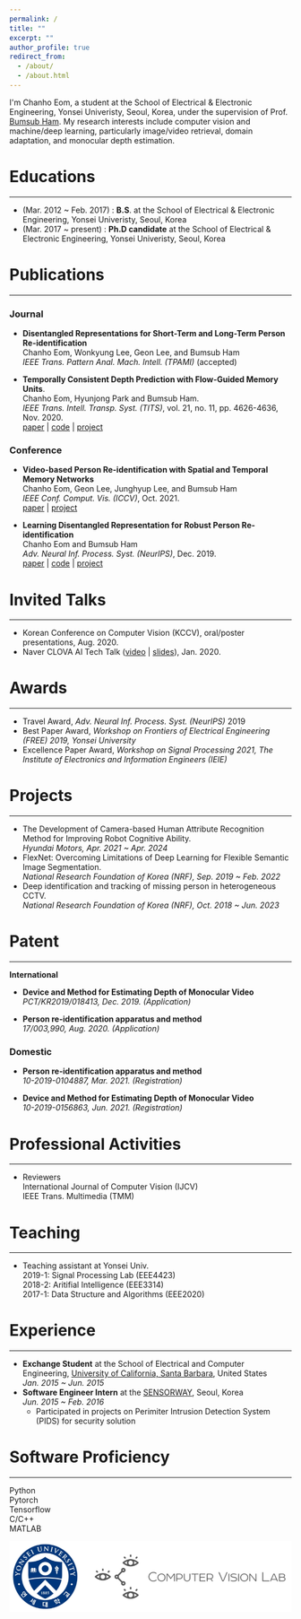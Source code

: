 ```yaml
---
permalink: /
title: ""
excerpt: ""
author_profile: true
redirect_from: 
  - /about/
  - /about.html
---
```


<!--![cheom](../images/cheom_zermatt_pointing.jpeg)-->

I'm Chanho Eom, a student at the School of Electrical & Electronic Engineering, Yonsei Univeristy, Seoul, Korea, under the supervision of Prof. [Bumsub Ham](https://cvlab.yonsei.ac.kr). My research interests include computer vision and machine/deep learning, particularly image/video retrieval, domain adaptation, and monocular depth estimation.

# Educations
_________________
* (Mar. 2012 ~ Feb. 2017) : **B.S**. at the School of Electrical & Electronic Engineering, Yonsei Univeristy, Seoul, Korea
* (Mar. 2017 ~ present)   : **Ph.D candidate** at the School of Electrical & Electronic Engineering, Yonsei Univeristy, Seoul, Korea

# Publications
_________________
### Journal
* **Disentangled Representations for Short-Term and Long-Term Person Re-identification**  
Chanho Eom, Wonkyung Lee, Geon Lee, and Bumsub Ham  
*IEEE Trans. Pattern Anal. Mach. Intell. (TPAMI)* (accepted)

* **Temporally Consistent Depth Prediction with Flow-Guided Memory Units**.\
Chanho Eom, Hyunjong Park and Bumsub Ham.\
*IEEE Trans. Intell. Transp. Syst. (TITS)*, vol. 21, no. 11, pp. 4626-4636, Nov. 2020.  
[paper](https://ieeexplore.ieee.org/document/8848860) \|
[code](https://github.com/cvlab-yonsei/FlowGRU) \|
[project](https://cvlab-yonsei.github.io/projects/FlowGRU/)

### Conference
* **Video-based Person Re-identification with Spatial and Temporal Memory Networks**  
Chanho Eom, Geon Lee, Junghyup Lee, and Bumsub Ham  
*IEEE Conf. Comput. Vis. (ICCV)*, Oct. 2021.  
[paper](https://openaccess.thecvf.com/content/ICCV2021/papers/Eom_Video-Based_Person_Re-Identification_With_Spatial_and_Temporal_Memory_Networks_ICCV_2021_paper.pdf) \|
[project](https://cvlab.yonsei.ac.kr/projects/STMN/)

* **Learning Disentangled Representation for Robust Person Re-identification**  
Chanho Eom and Bumsub Ham  
*Adv. Neural Inf. Process. Syst. (NeurIPS)*, Dec. 2019.  
[paper](https://papers.nips.cc/paper/2019/file/d3aeec875c479e55d1cdeea161842ec6-Paper.pdf) \|
[code](https://github.com/cvlab-yonsei/ISGAN) \|
[project](https://cvlab-yonsei.github.io/projects/ISGAN/)

# Invited Talks
_________________
* Korean Conference on Computer Vision (KCCV), oral/poster presentations, Aug. 2020.
* Naver CLOVA AI Tech Talk ([video](https://www.youtube.com/watch?v=_bQvGy80MS0) \| [slides](https://www.facebook.com/677413542326125/posts/3110595645674557/)), Jan. 2020.
 
# Awards
_________________
* Travel Award, *Adv. Neural Inf. Process. Syst. (NeurIPS)* 2019
* Best Paper Award, *Workshop on Frontiers of Electrical Engineering (FREE) 2019, Yonsei University*
* Excellence Paper Award, *Workshop on Signal Processing 2021, The Institute of Electronics and Information Engineers (IEIE)*

# Projects
_________________
* The Development of Camera-based Human Attribute Recognition Method for Improving Robot Cognitive Ability.  
*Hyundai Motors, Apr. 2021 ~ Apr. 2024*  
* FlexNet: Overcoming Limitations of Deep Learning for Flexible Semantic Image Segmentation.  
*National Research Foundation of Korea (NRF), Sep. 2019 ~ Feb. 2022*  
* Deep identification and tracking of missing person in heterogeneous CCTV.  
*National Research Foundation of Korea (NRF), Oct. 2018 ~ Jun. 2023*  

# Patent
_________________
**International**
* **Device and Method for Estimating Depth of Monocular Video**  
*PCT/KR2019/018413, Dec. 2019. (Application)*

* **Person re-identification apparatus and method**  
*17/003,990, Aug. 2020. (Application)*

### Domestic
* **Person re-identification apparatus and method**  
*10-2019-0104887, Mar. 2021. (Registration)*

* **Device and Method for Estimating Depth of Monocular Video**  
*10-2019-0156863, Jun. 2021. (Registration)*

# Professional Activities
_________________
* Reviewers  
International Journal of Computer Vision (IJCV)  
IEEE Trans. Multimedia (TMM)  

# Teaching
_________________
* Teaching assistant at Yonsei Univ.  
2019-1: Signal Processing Lab (EEE4423)  
2018-2: Aritifial Intelligence (EEE3314)  
2017-1: Data Structure and Algorithms (EEE2020)

# Experience
_________________
* **Exchange Student** at the School of Electrical and Computer Engineering, [University of California, Santa Barbara](https://www.ucsb.edu/), United States  
*Jan. 2015 ~ Jun. 2015*
* **Software Engineer Intern** at the [SENSORWAY](http://www.sensorway.co.kr/eng/), Seoul, Korea  
*Jun. 2015 ~ Feb. 2016*
  - Participated in projects on Perimiter Intrusion Detection System (PIDS) for security solution
  
# Software Proficiency
_________________
Python  
Pytorch  
Tensorflow  
C/C++  
MATLAB

![cvlab_logo](../images/cvlab_logo.png)
